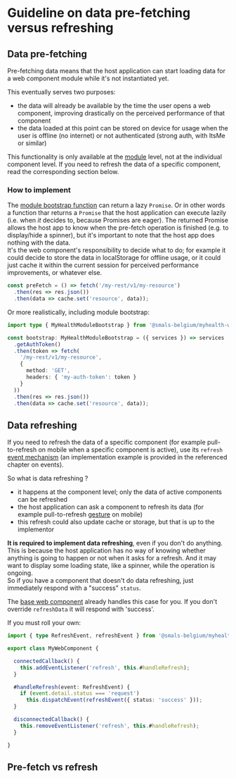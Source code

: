 # Guideline on data pre-fetching versus refreshing

## Data pre-fetching

Pre-fetching data means that the host application can start loading data for a web component module while it's not
instantiated yet.

This eventually serves two purposes:
- the data will already be available by the time the user opens a web component, improving drastically on the perceived
performance of that component
- the data loaded at this point can be stored on device for usage when the user is offline (no internet) or not   authenticated (strong auth, with ItsMe or similar)

This functionality is only available at the [module](./05-modules.md) level, not at the individual component level.
If you need to refresh the data of a specific component, read the corresponding section below. 

### How to implement

The [module bootstrap function](./05-modules.md) can return a lazy `Promise`. Or in other words a function thar returns
 a `Promise` that the host application can execute lazily (i.e. when _it_ decides to, because Promises are eager).
The returned Promise allows the host app to know when the pre-fetch operation is finished (e.g. to display/hide a 
spinner), but it's important to note that the host app does nothing with the data.  
It's the web component's responsibility to decide what to do;
for example it could decide to store the data in localStorage for offline usage, or it could just cache it within
the current session for perceived performance improvements, or whatever else.

```js
const preFetch = () => fetch('/my-rest/v1/my-resource')
  .then(res => res.json())
  .then(data => cache.set('resource', data));
```

Or more realistically, including module bootstrap:

```ts
import type { MyHealthModuleBootstrap } from '@smals-belgium/myhealth-wc-integration';

const bootstrap: MyHealthModuleBootstrap = ({ services }) => services
  .getAuthToken()
  .then(token => fetch(
    '/my-rest/v1/my-resource', 
    { 
      method: 'GET', 
      headers: { 'my-auth-token': token }
    }
  ))
  .then(res => res.json())
  .then(data => cache.set('resource', data));
```

## Data refreshing

If you need to refresh the data of a specific component (for example pull-to-refresh on mobile when a specific
component is active), use its `refresh` [event mechanism](./03-component_events.md) (an implementation example
is provided in the referenced chapter on events).

So what is data refreshing ?
- it happens at the component level; only the data of active components can be refreshed
- the host application can ask a component to refresh its data (for example pull-to-refresh 
[gesture](./10-mobile_gestures.md) on mobile)
- this refresh could also update cache or storage, but that is up to the implementor

**It is required to implement data refreshing**, even if you don't do anything. This is because the host application
has no way of knowing whether anything is going to happen or not when it asks for a refresh. And it may want to display
some loading state, like a spinner, while the operation is ongoing.  
So if you have a component that doesn't do data refreshing, just immediately respond with a "success" `status`.

The [base web component](./04-component_base_class.md) already handles this case for you. If you don't override 
`refreshData` it will respond with 'success'.

If you must roll your own:

```ts
import { type RefreshEvent, refreshEvent } from '@smals-belgium/myhealth-wc-integration';

export class MyWebComponent {

  connectedCallback() {
    this.addEventListener('refresh', this.#handleRefresh);
  }

  #handleRefresh(event: RefreshEvent) {
    if (event.detail.status === 'request') 
      this.dispatchEvent(refreshEvent({ status: 'success' }));
  }

  disconnectedCallback() {
    this.removeEventListener('refresh', this.#handleRefresh);
  }

}
```

## Pre-fetch vs refresh
